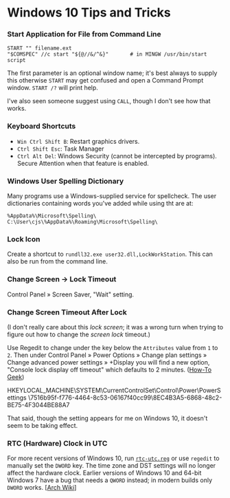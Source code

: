 Windows 10 Tips and Tricks
==========================

### Start Application for File from Command Line

    START "" filename.ext
    "$COMSPEC" //c start "${@//&/^&}"       # in MINGW /usr/bin/start script

The first parameter is an optional window name; it's best always to supply
this otherwise `START` may get confused and open a Command Prompt window.
`START /?` will print help.

I've also seen someone suggest using `CALL`, though I don't see how that
works.

### Keyboard Shortcuts

- `Win Ctrl Shift B`: Restart graphics drivers.
- `Ctrl Shift Esc`: Task Manager
- `Ctrl Alt Del`: Windows Security (cannot be intercepted by programs).
  Secure Attention when that feature is enabled.

### Windows User Spelling Dictionary

Many programs use a Windows-supplied service for spellcheck. The user
dictionaries containing words you've added while using tht are at:

    %AppData%\Microsoft\Spelling\
    C:\User\cjs\%AppData%\Roaming\Microsoft\Spelling\

### Lock Icon

Create a shortcut to `rundll32.exe user32.dll,LockWorkStation`.
This can also be run from the command line.

### Change Screen → Lock Timeout

Control Panel » Screen Saver, "Wait" setting.

### Change Screen Timeout After Lock

(I don't really care about this _lock screen_; it was a wrong turn when
trying to figure out how to change the _screen lock_ timeout.)

Use Regedit to change under the key below the `Attributes` value from `1`
to `2`. Then under Control Panel » Power Options » Change plan settings »
Change advanced power settings » +Display you will find a new option,
"Console lock display off timeout" which defaults to 2 minutes. ([How-To
Geek][htg 267893])

  HKEYLOCAL_MACHINE\SYSTEM\CurrentControlSet\Control\Power\PowerSettings
      \7516b95f-f776-4464-8c53-06167f40cc99\8EC4B3A5-6868-48c2-BE75-4F3044BE88A7

That said, though the setting appears for me on Windows 10, it doesn't seem
to be taking effect.

### RTC (Hardware) Clock in UTC

For more recent versions of Windows 10, run [`rtc-utc.reg`](rtc-utc.reg) or
use `regedit` to manually set the `DWORD` key. The time zone and DST
settings will no longer affect the hardware clock. Earlier versions of
Windows 10 and 64-bit Windows 7 have a bug that needs a `QWORD` instead; in
modern builds only `DWORD` works. [[Arch Wiki][rtc-utc]]



<!-------------------------------------------------------------------->
[htg 267893]: https://www.howtogeek.com/267893/how-to-change-the-windows-10-lock-screen-timeout/
[rtc-utc]: https://wiki.archlinux.org/title/System_time#UTC_in_Microsoft_Windows
